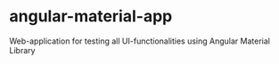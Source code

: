 # angular-material-app
Web-application for testing all UI-functionalities using Angular Material Library
